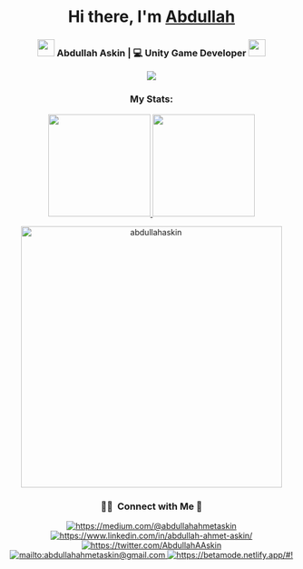 <div align="center">
   <h1>Hi there, I'm <a href="https://betamode.netlify.app/#!">Abdullah</a></h1>
</div>


<div align="center">
   <h3>
   <img src="https://media.giphy.com/media/mcsPU3SkKrYDdW3aAU/giphy.gif" width="30">  
   Abdullah Askin | 💻 Unity Game Developer <img src="https://media.giphy.com/media/mcsPU3SkKrYDdW3aAU/giphy.gif" width="30">
   </h3>
   <div>
   <a href="https://wakatime.com/@BetaMode"><img src="https://wakatime.com/badge/user/d50f2d29-9644-4738-96ac-654f697da7b2.svg" /></a>
   
   </div>
   <h3 align="center">My Stats:</h3>
<a href="https://github.com/abdullahaskin">
  <img height="180em" src="https://github-readme-stats-eight-theta.vercel.app/api?username=abdullahaskin&show_icons=true&theme=algolia&include_all_commits=true&count_private=true"/>
  <img height="180em" src="https://github-readme-stats-eight-theta.vercel.app/api/top-langs/?username=abdullahaskin&layout=compact&langs_count=8&theme=algolia"/>
</a>
<p align="center" dir="auto"><a href="https://github.com/abdullahaskin"><img src="https://github-readme-streak-stats.herokuapp.com/?user=abdullahaskin&amp;theme=algolia" width="460em" alt="abdullahaskin" data-canonical-src="https://github-readme-streak-stats.herokuapp.com/?user=abdullahaskin&amp;theme=algolia" style="max-width: 100%;"></a></p>
   
   ### 🤝🏻 &nbsp;Connect with Me 🤝

<a href="https://medium.com/@abdullahahmetaskin" target="_blank">
    <img src="https://img.shields.io/badge/%20-medium-black" alt="https://medium.com/@abdullahahmetaskin">
</a>
<a href="https://www.linkedin.com/in/abdullah-ahmet-askin/" target="_blank">
    <img src="https://img.shields.io/badge/%20-linkedin-0072b1" alt="https://www.linkedin.com/in/abdullah-ahmet-askin/">
</a>
<a href="https://twitter.com/AbdullahAAskin" target="_blank">
    <img src="https://img.shields.io/badge/%20-twitter-%231DA1F2" alt="https://twitter.com/AbdullahAAskin">
</a>
<a href="mailto:abdullahahmetaskin@gmail.com" target="_blank">
    <img src="https://img.shields.io/badge/%20-gmail-B23121" alt="mailto:abdullahahmetaskin@gmail.com">
</a>
<a href="https://betamode.netlify.app/#!" target="_blank">
    <img src="https://img.shields.io/badge/-Website-orange" alt="https://betamode.netlify.app/#!">
</a>
</div>

